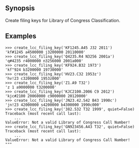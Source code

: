 ## Synopsis

Create filing keys for Library of Congress Classification.

## Examples

    >>> create_lcc_filing_key('KF1245.A45 J32 2011')
    'kf#1245 a4500000 j3200000 20110000'
    >>> create_lcc_filing_key('Q4235.R4 N3256 2001a')
    'q#4235 r4000000 n3256000 2001a000'
    >>> create_lcc_filing_key('KF924.B32 1973')
    'kf"924 b3200000 19730000'
    >>> create_lcc_filing_key('HV23.C32 1953z')
    'hv!23 c3200000 1953z000'
    >>> create_lcc_filing_key('Z1.A9 T32')
    'z 1 a9000000 t3200000'
    >>> create_lcc_filing_key('KJC2100.2006 C9 2012')
    'kjc#2100 20060000 c9000000 20120000'
    >>> create_lcc_filing_key('JN23.42.S42 B43 1990c')
    'jn!23 42000000 s4200000 b4300000 1990c000'
    >>> create_lcc_filing_key('382.532 T32 1999', quiet=False)
    Traceback (most recent call last):
        ...
    ValueError: Not a valid Library of Congress Call Number!
    >>> create_lcc_filing_key('GN923456.A43 T32', quiet=False)
    Traceback (most recent call last):
        ...
    ValueError: Not a valid Library of Congress Call Number!
    """
